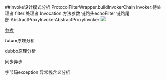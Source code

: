 ##invoke设计模式分析
ProtocolFilterWrapper.buildInvokerChain
invoker:待处理者
filter:处理者
Invocation:方法参数
链路头echoFilter
链路尾部:AbstractProxyInvokerAbstractProxyInvoker
![](https://p6-juejin.byteimg.com/tos-cn-i-k3u1fbpfcp/b1557e7a87e1430cb5b0ac58cb82a61c~tplv-k3u1fbpfcp-zoom-1.image)

[参考](https://juejin.cn/post/6858938670112571399)


future原理分析


dubbo原理分析





同步异步

字节码exception
异常栈含义分析
